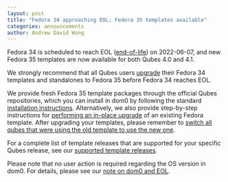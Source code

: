 ```yaml
---
layout: post
title: "Fedora 34 approaching EOL; Fedora 35 templates available"
categories: announcements
author: Andrew David Wong
---
```


Fedora 34 is scheduled to reach EOL ([end-of-life]) on 2022-06-07, and
new Fedora 35 templates are now available for both Qubes 4.0 and 4.1.

We strongly recommend that all Qubes users [upgrade] their Fedora 34
templates and standalones to Fedora 35 before Fedora 34 reaches EOL.

We provide fresh Fedora 35 template packages through the official Qubes
repositories, which you can install in dom0 by following the standard
[installation instructions]. Alternatively, we also provide step-by-step
instructions for [performing an in-place upgrade] of an existing Fedora
template. After upgrading your templates, please remember to [switch all
qubes that were using the old template to use the new one][switching].

For a complete list of template releases that are supported for your
specific Qubes release, see our [supported template releases].

Please note that no user action is required regarding the OS version in
dom0. For details, please see our [note on dom0 and EOL].


[end-of-life]: https://fedoraproject.org/wiki/End_of_life
[upgrade]: https://doc.qubes-os.org/en/latest/user/templates/fedora/fedora.html#upgrading
[installation instructions]: https://doc.qubes-os.org/en/latest/user/templates/fedora/fedora.html#installing
[performing an in-place upgrade]: /doc/templates/fedora/in-place-upgrade/
[switching]: https://doc.qubes-os.org/en/latest/user/templates/templates.html#switching
[supported template releases]: https://doc.qubes-os.org/en/latest/user/downloading-installing-upgrading/supported-releases.html#templates
[note on dom0 and EOL]: https://doc.qubes-os.org/en/latest/user/downloading-installing-upgrading/supported-releases.html#note-on-dom0-and-eol
